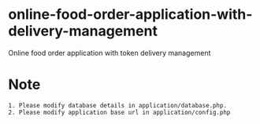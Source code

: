 # online-food-order-application-with-delivery-management
  Online food order application with token delivery management
  
# Note
	1. Please modify database details in application/database.php.
	2. Please modify application base url in application/config.php
